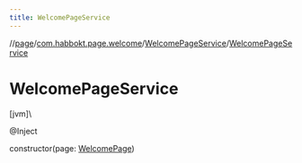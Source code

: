 ```yaml
---
title: WelcomePageService
---
```

//[page](../../../index.html)/[com.habbokt.page.welcome](../index.html)/[WelcomePageService](index.html)/[WelcomePageService](-welcome-page-service.html)



# WelcomePageService



[jvm]\




@Inject



constructor(page: [WelcomePage](../-welcome-page/index.html))




